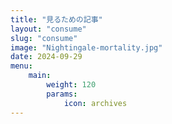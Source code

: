 ```yaml
---
title: "見るための記事"
layout: "consume"
slug: "consume"
image: "Nightingale-mortality.jpg"
date: 2024-09-29
menu:
    main:
        weight: 120
        params: 
            icon: archives
---
```


